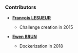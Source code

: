### Contributors

* **[François LESUEUR](https://github.com/flesueur)**
  * Challenge creation in 2015

* **[Ewen BRUN](https://github.com/3wnbr1)**
  * Dockerization in 2018
